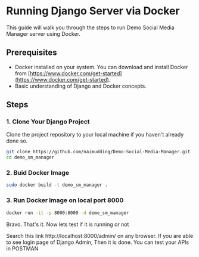 # Running Django Server via Docker

This guide will walk you through the steps to run  Demo Social Media Manager server using Docker. 

## Prerequisites

- Docker installed on your system. You can download and install Docker from [https://www.docker.com/get-started](https://www.docker.com/get-started).
- Basic understanding of Django and Docker concepts.

## Steps

### 1. Clone Your Django Project

Clone the project repository to your local machine if you haven't already done so.

```bash
git clone https://github.com/naimudding/Demo-Social-Media-Manager.git
cd demo_sm_manager
```

### 2. Buid Docker Image

```bash
sudo docker build -t demo_sm_manager .
```

### 3. Run Docker Image on local port 8000

```bash
docker run -it -p 8000:8000 -d demo_sm_manager
```
Bravo. That's it. Now lets test if it is running or not

Search this link http://localhost:8000/admin/ on any browser. If you are able to see login page of Django Admin, Then it is done. You can test your APIs in POSTMAN
